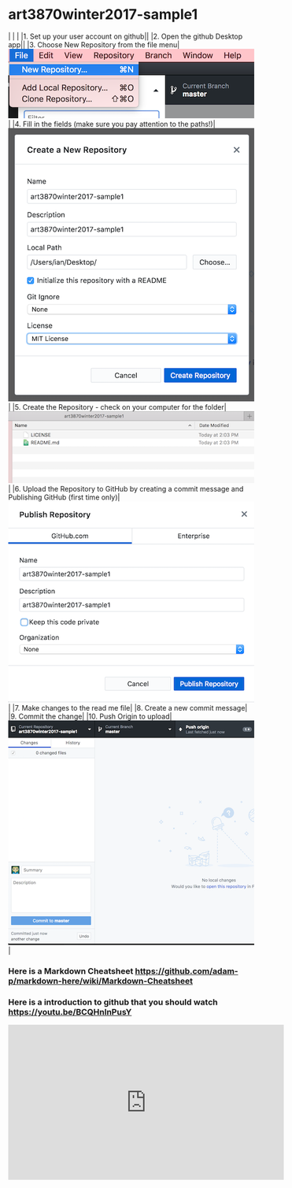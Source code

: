 # art3870winter2017-sample1

|               |              |
|1. Set up your user account on github||
|2. Open the github Desktop app||
|3. Choose New Repository from the file menu| ![Choose new repo from menu][one]|
|4. Fill in the fields (make sure you pay attention to the paths!)|![fill out the fields][two]|
|5. Create the Repository - check on your computer for the folder| ![check on your computer][three]|
|6. Upload the Repository to GitHub by creating a commit message and Publishing GitHub (first time only)|![publish][four]|
|7. Make changes to the read me file|
|8. Create a new commit message|
|9. Commit the change|
|10. Push Origin to upload| ![Push Origin][five]|

### Here is a Markdown Cheatsheet https://github.com/adam-p/markdown-here/wiki/Markdown-Cheatsheet
### Here is a introduction to github that you should watch https://youtu.be/BCQHnlnPusY
<iframe width="560" height="315" src="https://www.youtube.com/embed/BCQHnlnPusY" frameborder="0" gesture="media" allow="encrypted-media" allowfullscreen></iframe>




[one]: step1.png "New repo setup"
[two]: step2.png "Create repo"
[three]: step3.png "desktop view"
[four]: step4.png "New repo setup"
[five]: step5.png "New repo setup"
